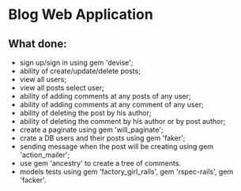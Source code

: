 # Blog Web Application

## What done:

 - sign up/sign in using gem 'devise';
 - ability of create/update/delete posts;
 - view all users;
 - view all posts select user;
 - ability of adding comments at any posts of any user;
 - ability of adding comments at any comment of any user;
 - ability of deleting the post by his author;
 - ability of deleting the comment by his author or by post author;
 - create a paginate using gem 'will_paginate';
 - crate a DB users and their posts using gem 'faker';
 - sending message when the post will be creating using gem 'action_mailer';
 - use gem 'ancestry' to create a tree of comments.
 - models tests using gem 'factory_girl_rails', gem 'rspec-rails', gem 'facker'.
